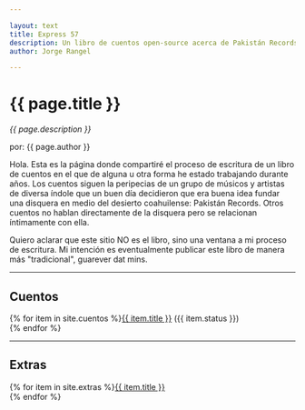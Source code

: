 ```yaml
---

layout: text
title: Express 57
description: Un libro de cuentos open-source acerca de Pakistán Records
author: Jorge Rangel

---
```


# {{ page.title }}

*{{ page.description }}*

por: {{ page.author }}

Hola. Esta es la página donde compartiré el proceso de escritura de un libro de cuentos en el que de alguna u otra forma he estado trabajando durante años. Los cuentos siguen la peripecias de un grupo de músicos y artistas de diversa índole que un buen día decidieron que era buena idea fundar una disquera en medio del desierto coahuilense: Pakistán Records. Otros cuentos no hablan directamente de la disquera pero se relacionan íntimamente con ella.  

Quiero aclarar que este sitio NO es el libro, sino una ventana a mi proceso de escritura. Mi intención es eventualmente publicar este libro de manera más "tradicional", guarever dat mins.

---

## Cuentos

{% for item in site.cuentos %}<a href="{{ site.baseurl }}{{ item.url }}">{{ item.title }}</a> ({{ item.status }})<br>{% endfor %}

---

## Extras

{% for item in site.extras %}<a href="{{ site.baseurl }}{{ item.url }}">{{ item.title }}</a><br>{% endfor %}
